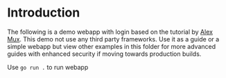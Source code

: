 # Introduction

The following is a demo webapp with login based on the tutorial by [Alex Mux](https://www.youtube.com/watch?v=OmLdoEMcr_Y). This demo not use any third party frameworks. Use it as a guide or a simple webapp but view other examples in this folder for more advanced guides with enhanced security if moving towards production builds.

Use `go run .` to run webapp
